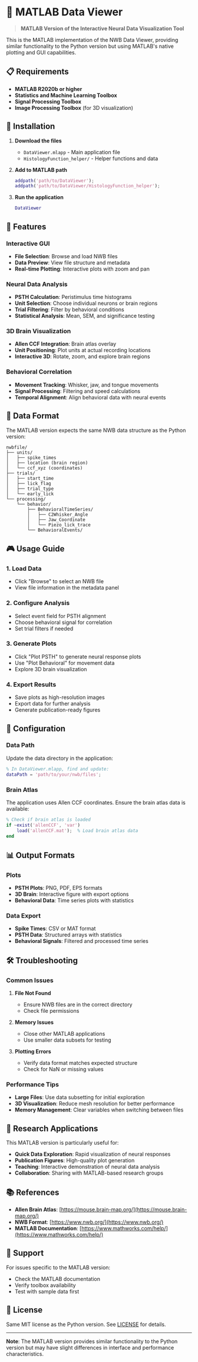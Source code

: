 # 🧠 MATLAB Data Viewer

> **MATLAB Version of the Interactive Neural Data Visualization Tool**

This is the MATLAB implementation of the NWB Data Viewer, providing similar functionality to the Python version but using MATLAB's native plotting and GUI capabilities.

## 📋 Requirements

- **MATLAB R2020b or higher**
- **Statistics and Machine Learning Toolbox**
- **Signal Processing Toolbox**
- **Image Processing Toolbox** (for 3D visualization)

## 🚀 Installation

1. **Download the files**
   - `DataViewer.mlapp` - Main application file
   - `HistologyFunction_helper/` - Helper functions and data

2. **Add to MATLAB path**
   ```matlab
   addpath('path/to/DataViewer');
   addpath('path/to/DataViewer/HistologyFunction_helper');
   ```

3. **Run the application**
   ```matlab
   DataViewer
   ```

## 🎯 Features

### **Interactive GUI**
- **File Selection**: Browse and load NWB files
- **Data Preview**: View file structure and metadata
- **Real-time Plotting**: Interactive plots with zoom and pan

### **Neural Data Analysis**
- **PSTH Calculation**: Peristimulus time histograms
- **Unit Selection**: Choose individual neurons or brain regions
- **Trial Filtering**: Filter by behavioral conditions
- **Statistical Analysis**: Mean, SEM, and significance testing

### **3D Brain Visualization**
- **Allen CCF Integration**: Brain atlas overlay
- **Unit Positioning**: Plot units at actual recording locations
- **Interactive 3D**: Rotate, zoom, and explore brain regions

### **Behavioral Correlation**
- **Movement Tracking**: Whisker, jaw, and tongue movements
- **Signal Processing**: Filtering and speed calculations
- **Temporal Alignment**: Align behavioral data with neural events

## 📁 Data Format

The MATLAB version expects the same NWB data structure as the Python version:

```
nwbfile/
├── units/
│   ├── spike_times
│   ├── location (brain region)
│   └── ccf_xyz (coordinates)
├── trials/
│   ├── start_time
│   ├── lick_flag
│   ├── trial_type
│   └── early_lick
└── processing/
    └── behavior/
        ├── BehavioralTimeSeries/
        │   ├── C2Whisker_Angle
        │   ├── Jaw_Coordinate
        │   └── Piezo_lick_trace
        └── BehavioralEvents/
```

## 🎮 Usage Guide

### 1. **Load Data**
- Click "Browse" to select an NWB file
- View file information in the metadata panel

### 2. **Configure Analysis**
- Select event field for PSTH alignment
- Choose behavioral signal for correlation
- Set trial filters if needed

### 3. **Generate Plots**
- Click "Plot PSTH" to generate neural response plots
- Use "Plot Behavioral" for movement data
- Explore 3D brain visualization

### 4. **Export Results**
- Save plots as high-resolution images
- Export data for further analysis
- Generate publication-ready figures

## 🔧 Configuration

### Data Path
Update the data directory in the application:
```matlab
% In DataViewer.mlapp, find and update:
dataPath = 'path/to/your/nwb/files';
```

### Brain Atlas
The application uses Allen CCF coordinates. Ensure the brain atlas data is available:
```matlab
% Check if brain atlas is loaded
if ~exist('allenCCF', 'var')
    load('allenCCF.mat');  % Load brain atlas data
end
```

## 📊 Output Formats

### Plots
- **PSTH Plots**: PNG, PDF, EPS formats
- **3D Brain**: Interactive figure with export options
- **Behavioral Data**: Time series plots with statistics

### Data Export
- **Spike Times**: CSV or MAT format
- **PSTH Data**: Structured arrays with statistics
- **Behavioral Signals**: Filtered and processed time series

## 🛠️ Troubleshooting

### Common Issues

1. **File Not Found**
   - Ensure NWB files are in the correct directory
   - Check file permissions

2. **Memory Issues**
   - Close other MATLAB applications
   - Use smaller data subsets for testing

3. **Plotting Errors**
   - Verify data format matches expected structure
   - Check for NaN or missing values

### Performance Tips

- **Large Files**: Use data subsetting for initial exploration
- **3D Visualization**: Reduce mesh resolution for better performance
- **Memory Management**: Clear variables when switching between files

## 🔬 Research Applications

This MATLAB version is particularly useful for:

- **Quick Data Exploration**: Rapid visualization of neural responses
- **Publication Figures**: High-quality plot generation
- **Teaching**: Interactive demonstration of neural data analysis
- **Collaboration**: Sharing with MATLAB-based research groups

## 📚 References

- **Allen Brain Atlas**: [https://mouse.brain-map.org/](https://mouse.brain-map.org/)
- **NWB Format**: [https://www.nwb.org/](https://www.nwb.org/)
- **MATLAB Documentation**: [https://www.mathworks.com/help/](https://www.mathworks.com/help/)

## 🤝 Support

For issues specific to the MATLAB version:
- Check the MATLAB documentation
- Verify toolbox availability
- Test with sample data first

## 📄 License

Same MIT license as the Python version. See [LICENSE](LICENSE) for details.

---

**Note**: The MATLAB version provides similar functionality to the Python version but may have slight differences in interface and performance characteristics. 